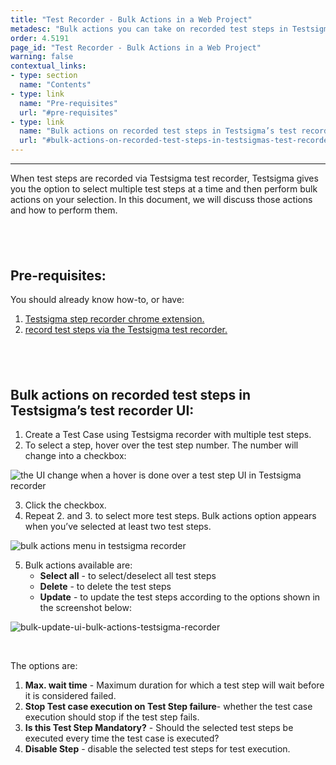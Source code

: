 ```yaml
---
title: "Test Recorder - Bulk Actions in a Web Project"
metadesc: "Bulk actions you can take on recorded test steps in Testsigma’s test recorder UI for a web project."
order: 4.5191
page_id: "Test Recorder - Bulk Actions in a Web Project"
warning: false
contextual_links:
- type: section
  name: "Contents"
- type: link
  name: "Pre-requisites"
  url: "#pre-requisites"
- type: link
  name: "Bulk actions on recorded test steps in Testsigma’s test recorder UI"
  url: "#bulk-actions-on-recorded-test-steps-in-testsigmas-test-recorder-ui"
---
```


---

When test steps are recorded via Testsigma test recorder, Testsigma gives you the option to select multiple test steps at a time and then perform bulk actions on your selection. In this document, we will discuss those actions and how to perform them.

&emsp;
---

## **Pre-requisites:**

You should already know how-to, or have:

1. [Testsigma step recorder chrome extension.](https://testsigma.com/docs/test-step-recorder/install-chrome-extension/)
2. [record test steps via the Testsigma test recorder.](https://testsigma.com/docs/test-cases/create-steps-recorder/web-apps/overview/)

&emsp;
---

## **Bulk actions on recorded test steps in Testsigma’s test recorder UI:**

 1. Create a Test Case using Testsigma recorder with multiple test steps.
 2. To select a step, hover over the test step number. The number will change into a checkbox:

![the UI change when a hover is done over a test step UI in Testsigma recorder](https://docs.testsigma.com/images/bulk-actions/hover-over-test-step-ui-change-bulk-actions-testsigma-recorder.png)

 3. Click the checkbox.
 4. Repeat 2. and 3. to select more test steps. Bulk actions option appears when you’ve selected at least two test steps.

![bulk actions menu in testsigma recorder](https://docs.testsigma.com/images/bulk-actions/bulk-actions-menu-testsigma-recorder.png)

 5. Bulk actions available are:
    * **Select all** - to select/deselect all test steps
    * **Delete** - to delete the test steps
    * **Update** - to update the test steps according to the options shown in the screenshot below:

![bulk-update-ui-bulk-actions-testsigma-recorder](https://docs.testsigma.com/images/bulk-actions/bulk-update-ui-bulk-actions-testsigma-recorder.png)

&emsp;

The options are:
 1. **Max. wait time** - Maximum duration for which a test step will wait before it is considered failed.
 2. **Stop Test case execution on Test Step failure**- whether the test case execution should stop if the test step fails.
 3. **Is this Test Step Mandatory?** - Should the selected test steps be executed every time the test case is executed?
 4. **Disable Step** - disable the selected test steps for test execution.






